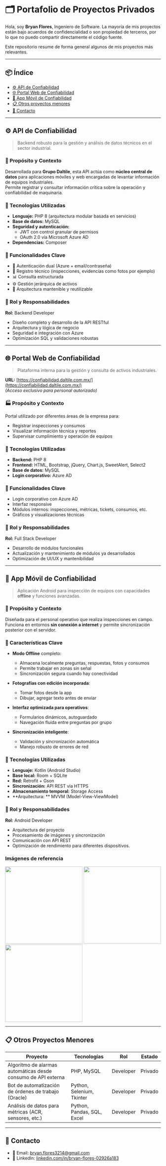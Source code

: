 # 🗂 Portafolio de Proyectos Privados

Hola, soy **Bryan Flores**, Ingeniero de Software. La mayoría de mis proyectos están bajo acuerdos de confidencialidad o son propiedad de terceros, por lo que no puedo compartir directamente el código fuente.

Este repositorio resume de forma general algunos de mis proyectos más relevantes.

---

## 📦 Índice

- [⚙️ API de Confiabilidad](#️-api-de-confiabilidad)
- [🌐 Portal Web de Confiabilidad](#-portal-web-de-confiabilidad)
- [📱 App Móvil de Confiabilidad](#-app-móvil-de-confiabilidad)
- [📋 Otros proyectos menores](#-otros-proyectos-menores)
- [📩 Contacto](#-contacto)

---

## ⚙️ API de Confiabilidad

> Backend robusto para la gestión y análisis de datos técnicos en el sector industrial.

### 🏢 Propósito y Contexto

Desarrollada para **Grupo Daltile**, esta API actúa como **núcleo central de datos** para aplicaciones móviles y web encargadas de levantar información de equipos industriales.  
Permite registrar y consultar información crítica sobre la operación y confiabilidad de maquinaria.

### 🧩 Tecnologías Utilizadas

- **Lenguaje:** PHP 8 (arquitectura modular basada en servicios)
- **Base de datos:** MySQL
- **Seguridad y autenticación:**
  - JWT con control granular de permisos
  - OAuth 2.0 vía Microsoft Azure AD
- **Dependencias:** Composer

### 📌 Funcionalidades Clave

- 🔐 Autenticación dual (Azure + email/contraseña)
- 📝 Registro técnico (inspecciones, evidencias como fotos por ejemplo)
- 📊 Consulta estructurada
- ⚙️ Gestión jerárquica de activos
- 🧱 Arquitectura mantenible y reutilizable

### 🧠 Rol y Responsabilidades

**Rol:** Backend Developer  
- Diseño completo y desarrollo de la API RESTful  
- Arquitectura y lógica de negocio  
- Seguridad e integración con Azure  
- Optimización SQL y validaciones robustas

---

## 🌐 Portal Web de Confiabilidad

> Plataforma interna para la gestión y consulta de activos industriales.

**URL:** [https://confiabilidad.daltile.com.mx/](https://confiabilidad.daltile.com.mx/)  
*(Acceso exclusivo para personal autorizado)*

### 🏭 Propósito y Contexto

Portal utilizado por diferentes áreas de la empresa para:

- Registrar inspecciones y consumos
- Visualizar información técnica y reportes
- Supervisar cumplimiento y operación de equipos

### 🧩 Tecnologías Utilizadas

- **Backend:** PHP 8
- **Frontend:** HTML, Bootstrap, jQuery, Chart.js, SweetAlert, Select2
- **Base de datos:** MySQL
- **Login corporativo:** Azure AD

### 📌 Funcionalidades Clave

- Login corporativo con Azure AD  
- Interfaz responsive  
- Módulos internos: inspecciones, métricas, tickets, consumos, etc.  
- Gráficos y visualizaciones técnicas

### 🧠 Rol y Responsabilidades

**Rol:** Full Stack Developer  
- Desarrollo de módulos funcionales  
- Actualización y mantenimiento de módulos ya desarrollados
- Optimización de UI/UX y mantenibilidad

---

## 📱 App Móvil de Confiabilidad

> Aplicación Android para inspección de equipos con capacidades **offline** y funciones avanzadas.

### 📌 Propósito y Contexto

Diseñada para el personal operativo que realiza inspecciones en campo.  
Funciona en entornos **sin conexión a internet** y permite sincronización posterior con el servidor.

### 📲 Características Clave

- **Modo Offline** completo:
  - Almacena localmente preguntas, respuestas, fotos y consumos
  - Permite trabajar en zonas sin señal
  - Sincronización segura cuando hay conectividad

- **Fotografías con edición incorporada**:
  - Tomar fotos desde la app
  - Dibujar, agregar texto antes de enviar

- **Interfaz optimizada para operativos**:
  - Formularios dinámicos, autoguardado
  - Navegación fluida entre preguntas por grupo

- **Sincronización inteligente**:
  - Validación y sincronización automática
  - Manejo robusto de errores de red

### 🧩 Tecnologías Utilizadas

- **Lenguaje:** Kotlin (Android Studio)
- **Base local:** Room + SQLite
- **Red:** Retrofit + Gson
- **Sincronización:** API REST vía HTTPS
- **Almacenamiento temporal:** Storage Access
- **Arquitectura: ** MVVM (Model-View-ViewModel)

### 🧠 Rol y Responsabilidades

**Rol:** Android Developer  
- Arquitectura del proyecto  
- Procesamiento de imágenes y sincronización  
- Comunicación con API REST
- Optimización de rendimiento para diferentes dispositivos.

### Imágenes de referencia

<p float="left">
  <img src="img/app1.jpg" width="250" />
  <img src="img/app2.jpg" width="250" />
  <img src="img/app3.jpg" width="250" />
</p>

---

## 📋 Otros Proyectos Menores

| Proyecto                                                                 | Tecnologías                      | Rol         | Estado   |
|--------------------------------------------------------------------------|----------------------------------|-------------|----------|
| Algoritmo de alarmas automáticas desde consumo de API externa           | PHP, MySQL                       | Developer   | Privado  |
| Bot de automatización de órdenes de trabajo (Oracle)                    | Python, Selenium, Tkinter        | Developer   | Privado  |
| Análisis de datos para métricas (ACR, sensores, etc.)                   | Python, Pandas, SQL, Excel       | Developer   | Privado  |

---

## 📩 Contacto

- 📧 Email: [bryan.flores3214@gmail.com](mailto:bryan.flores3214@gmail.com)  
- 💼 LinkedIn: [linkedin.com/in/bryan-flores-02926a183](https://www.linkedin.com/in/bryan-flores-02926a183)
